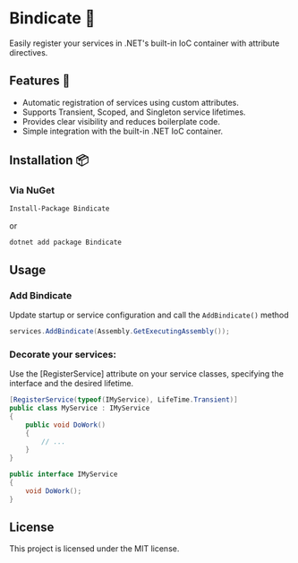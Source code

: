 # Bindicate 🧷

Easily register your services in .NET's built-in IoC container with attribute directives.

## Features 🌟

- Automatic registration of services using custom attributes.
- Supports Transient, Scoped, and Singleton service lifetimes.
- Provides clear visibility and reduces boilerplate code.
- Simple integration with the built-in .NET IoC container.

## Installation 📦

### Via NuGet

```bash
Install-Package Bindicate
```
or
```
dotnet add package Bindicate
```
## Usage

### Add Bindicate
Update startup or service configuration and call the `AddBindicate()` method
```csharp
services.AddBindicate(Assembly.GetExecutingAssembly());
```
### Decorate your services:

Use the [RegisterService] attribute on your service classes, specifying the interface and the desired lifetime.

```csharp
[RegisterService(typeof(IMyService), LifeTime.Transient)]
public class MyService : IMyService
{
    public void DoWork()
    {
        // ...
    }
}

public interface IMyService
{
    void DoWork();
}

```

## License

This project is licensed under the MIT license.
